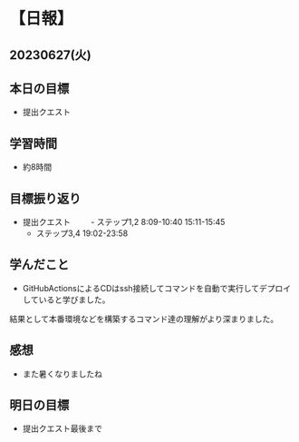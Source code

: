 # 【日報】
## 20230627(火)
## 本日の目標
- 提出クエスト

## 学習時間
- 約8時間

## 目標振り返り
- 提出クエスト
　　 - ステップ1,2 8:09-10:40 15:11-15:45
    - ステップ3,4 19:02-23:58

## 学んだこと
- GitHubActionsによるCDはssh接続してコマンドを自動で実行してデプロイしていると学びました。

結果として本番環境などを構築するコマンド達の理解がより深まりました。

## 感想
- また暑くなりましたね

## 明日の目標
- 提出クエスト最後まで


